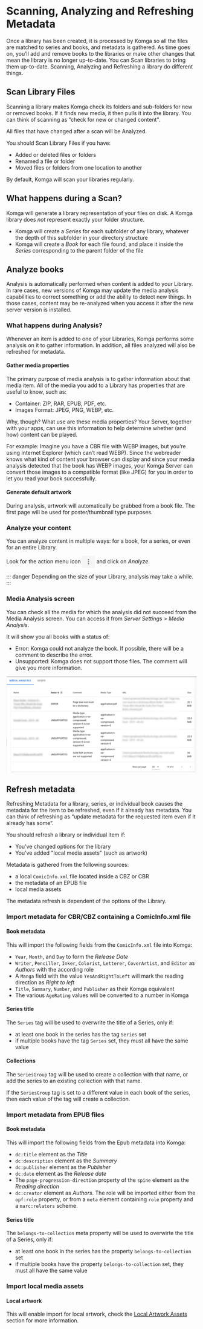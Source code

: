 # Scanning, Analyzing and Refreshing Metadata

Once a library has been created, it is processed by Komga so all the files are matched to series and books, and metadata is gathered. As time goes on, you’ll add and remove books to the libraries or make other changes that mean the library is no longer up-to-date. You can Scan libraries to bring them up-to-date. Scanning, Analyzing and Refreshing a library do different things.

## Scan Library Files

Scanning a library makes Komga check its folders and sub-folders for new or removed books. If it finds new media, it then pulls it into the library. You can think of scanning as “check for new or changed content”.

All files that have changed after a scan will be Analyzed.

You should Scan Library Files if you have:
- Added or deleted files or folders
- Renamed a file or folder
- Moved files or folders from one location to another

By default, Komga will scan your libraries regularly.

## What happens during a Scan?

Komga will generate a library representation of your files on disk. A Komga library does _not_ represent exactly your folder structure.
- Komga will create a _Series_ for each subfolder of any library, whatever the depth of this subfolder in your directory structure
- Komga will create a _Book_ for each file found, and place it inside the _Series_ corresponding to the parent folder of the file

## Analyze books

Analysis is automatically performed when content is added to your Library. In rare cases, new versions of Komga may update the media analysis capabilities to correct something or add the ability to detect new things. In those cases, content may be re-analyzed when you access it after the new server version is installed.

### What happens during Analysis?

Whenever an item is added to one of your Libraries, Komga performs some analysis on it to gather information. In addition, all files analyzed will also be refreshed for metadata.

#### Gather media properties

The primary purpose of media analysis is to gather information about that media item. All of the media you add to a Library has properties that are useful to know, such as:
- Container: ZIP, RAR, EPUB, PDF, etc.
- Images Format: JPEG, PNG, WEBP, etc.

Why, though? What use are these media properties? Your Server, together with your apps, can use this information to help determine whether (and how) content can be played.

For example: Imagine you have a CBR file with WEBP images, but you’re using Internet Explorer (which can’t read WEBP). Since the webreader knows what kind of content your browser can display and since your media analysis detected that the book has WEBP images, your Komga Server can convert those images to a compatible format (like JPEG) for you in order to let you read your book successfully.

#### Generate default artwork

During analysis, artwork will automatically be grabbed from a book file. The first page will be used for poster/thumbnail type purposes.

### Analyze your content

You can analyze content in multiple ways: for a book, for a series, or even for an entire Library.

Look for the action menu icon <img src="/assets/media/guides/action-menu-icon.png" style="vertical-align: middle" height="32" /> and click on _Analyze_.

::: danger
Depending on the size of your Library, analysis may take a while.
:::

### Media Analysis screen

You can check all the media for which the analysis did not succeed from the Media Analysis screen. You can access it from _Server Settings > Media Analysis_.

It will show you all books with a status of:
- Error: Komga could not analyze the book. If possible, there will be a comment to describe the error.
- Unsupported: Komga does not support those files. The comment will give you more information.

<a href="/assets/media/guides/scan-analysis-refresh/media-analysis.png">
<img src="/assets/media/guides/scan-analysis-refresh/media-analysis.png" style="vertical-align: middle; max-height: 400px" alt="Media Analysis"/>
</a>

## Refresh metadata

Refreshing Metadata for a library, series, or individual book causes the metadata for the item to be refreshed, even if it already has metadata. You can think of refreshing as “update metadata for the requested item even if it already has some”.

You should refresh a library or individual item if:
- You’ve changed options for the library
- You’ve added "local media assets" (such as artwork)

Metadata is gathered from the following sources:
- a local `ComicInfo.xml` file located inside a CBZ or CBR
- the metadata of an EPUB file
- local media assets

The metadata refresh is dependent of the options of the Library.

### Import metadata for CBR/CBZ containing a ComicInfo.xml file

#### Book metadata

This will import the following fields from the `ComicInfo.xml` file into Komga:
- `Year`, `Month`, and `Day` to form the _Release Date_
- `Writer`, `Penciller`, `Inker`, `Colorist`, `Letterer`, `CoverArtist`, and `Editor` as _Authors_ with the according role
- A `Manga` field with the value `YesAndRightToLeft` will mark the reading direction as _Right to left_
- `Title`, `Summary`, `Number`, and `Publisher` as their Komga equivalent
- The various `AgeRating` values will be converted to a number in Komga

#### Series title

The `Series` tag will be used to overwrite the title of a Series, only if:
- at least one book in the series has the tag `Series` set
- if multiple books have the tag `Series` set, they must all have the same value

#### Collections

The `SeriesGroup` tag will be used to create a collection with that name, or add the series to an existing collection with that name.

If the `SeriesGroup` tag is set to a different value in each book of the series, then each value of the tag will create a collection.

### Import metadata from EPUB files

#### Book metadata

This will import the following fields from the Epub metadata into Komga:
- `dc:title` element as the _Title_
- `dc:description` element as the _Summary_
- `dc:publisher` element as the _Publisher_
- `dc:date` element as the _Release date_
- The `page-progression-direction` property of the `spine` element as the _Reading direction_
- `dc:creator` element as _Authors_. The role will be imported either from the `opf:role` property, or from a `meta` element containing `role` property and a `marc:relators` scheme.

#### Series title

The `belongs-to-collection` meta property will be used to overwirte the title of a Series, only if:
- at least one book in the series has the property `belongs-to-collection` set
- if multiple books have the property `belongs-to-collection` set, they must all have the same value

### Import local media assets <Badge text="0.56.0+" />

#### Local artwork

This will enable import for local artwork, check the [Local Artwork Assets](/guides/local-artwork-assets) section for more information.